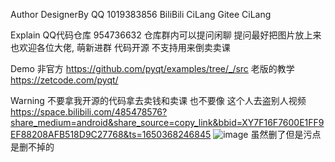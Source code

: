 Author
    DesignerBy QQ 1019383856
    BiliBili CiLang
    Gitee CiLang

Explain
    QQ代码仓库 954736632
    仓库群内可以提问闲聊 提问最好把图片放上来
    也欢迎各位大佬, 萌新进群
    代码开源 不支持用来倒卖卖课

Demo 
    非官方 https://github.com/pyqt/examples/tree/_/src
    老版的教学 https://zetcode.com/pyqt/

Warning
    不要拿我开源的代码拿去卖钱和卖课
    也不要像 这个人去盗别人视频 
    https://space.bilibili.com/485478576?share_medium=android&share_source=copy_link&bbid=XY7F16F7600E1FF9EF88208AFB518D9C27768&ts=1650368246845 
    ![image](image_01.jpg)
    虽然删了但是污点是删不掉的
